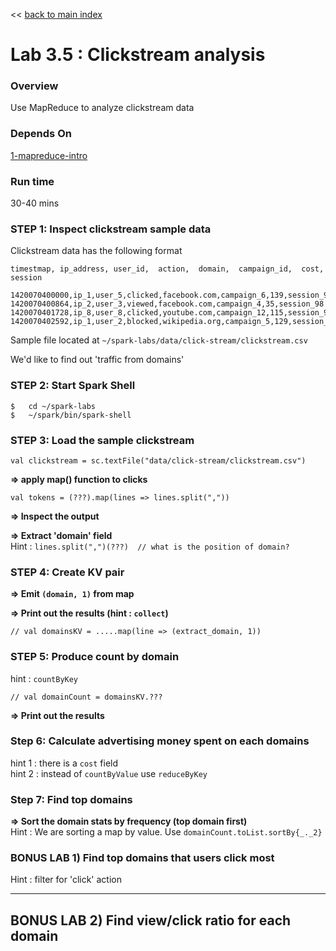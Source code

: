 <link rel='stylesheet' href='../assets/main.css'/>

<< [back to main index](../README.md)

Lab 3.5 : Clickstream analysis
==============================
### Overview
Use MapReduce to analyze clickstream data

### Depends On 
[1-mapreduce-intro](1-intro.md)

### Run time
30-40 mins


### STEP 1:  Inspect clickstream sample data


Clickstream data has the following format

    timestmap, ip_address, user_id,  action,  domain,  campaign_id,  cost, session

    1420070400000,ip_1,user_5,clicked,facebook.com,campaign_6,139,session_98
    1420070400864,ip_2,user_3,viewed,facebook.com,campaign_4,35,session_98
    1420070401728,ip_8,user_8,clicked,youtube.com,campaign_12,115,session_92
    1420070402592,ip_1,user_2,blocked,wikipedia.org,campaign_5,129,session_91

Sample file located at  `~/spark-labs/data/click-stream/clickstream.csv`

We'd like to find out 'traffic from domains'


### STEP 2: Start Spark Shell

    $   cd ~/spark-labs
    $   ~/spark/bin/spark-shell


### STEP 3: Load the sample clickstream

    val clickstream = sc.textFile("data/click-stream/clickstream.csv")


**=> apply map() function to clicks**  

    val tokens = (???).map(lines => lines.split(","))

**=> Inspect the output**

**=> Extract 'domain' field**    
Hint : `lines.split(",")(???)  // what is the position of domain?`


### STEP 4: Create KV pair

**=> Emit `(domain, 1)` from map**  

**=> Print out the results (hint : `collect`)**

    // val domainsKV = .....map(line => (extract_domain, 1))


### STEP 5:  Produce count by domain  

hint : `countByKey`

    // val domainCount = domainsKV.???

**=> Print out the results**


### Step 6:  Calculate advertising money spent on each domains  

hint 1 : there is a `cost` field  
hint 2 : instead of `countByValue`  use  `reduceByKey`


### Step 7: Find top domains

**=> Sort the domain stats by frequency (top domain first)**  
Hint : We are sorting a map by value. Use  `domainCount.toList.sortBy{_._2}`


### BONUS LAB 1)  Find top domains that users click most

Hint : filter for 'click' action


----
BONUS LAB 2)  Find  view/click ratio for each domain
----

